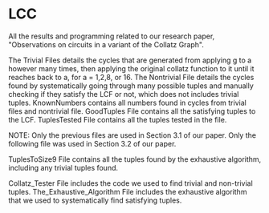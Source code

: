 # LCC
All the results and programming related to our research paper, "Observations on circuits in a variant of the Collatz Graph".

The Trivial Files details the cycles that are generated from applying g to a however many times, then applying the original collatz function to it until it reaches back to a, for a = 1,2,8, or 16.
The Nontrivial File details the cycles found by systematically going through many possible tuples and manually checking if they satisfy the LCF or not, which does not includes trivial tuples.
KnownNumbers contains all numbers found in cycles from trivial files and nontrivial file.
GoodTuples File contains all the satisfying tuples to the LCF.
TuplesTested File contains all the tuples tested in the file.

NOTE: Only the previous files are used in Section 3.1 of our paper. Only the following file was used in Section 3.2 of our paper.

TuplesToSize9 File contains all the tuples found by the exhaustive algorithm, including any trivial tuples found.

Collatz_Tester File includes the code we used to find trivial and non-trivial tuples.
The_Exhaustive_Algorithm File includes the exhaustive algorithm that we used to systematically find satisfying tuples.
